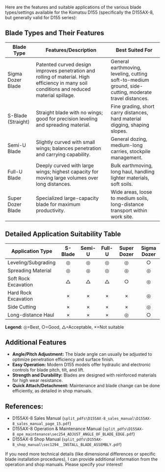 Here are the features and suitable applications of the various blade types/settings available for the Komatsu D155 (specifically the D155AX-8, but generally valid for D155 series):

## Blade Types and Their Features

| Blade Type         | Features/Description                                                                                   | Best Suited For                                                        |
|--------------------|------------------------------------------------------------------------------------------------------|------------------------------------------------------------------------|
| Sigma Dozer Blade  | Patented curved design improves penetration and rolling of material. High efficiency in many soil conditions and reduced material spillage. | General earthmoving, leveling, cutting soft-to-medium ground, side-cutting, moderate travel distances. |
| S-Blade (Straight) | Straight blade with no wings; good for precision leveling and spreading material.                     | Fine grading, short carry distances, hard material digging, shaping slopes. |
| Semi-U Blade       | Slightly curved with small wings; balances penetration and carrying capability.                       | General dozing, medium-long carries, stockpile management.             |
| Full-U Blade       | Deeply curved with large wings; highest capacity for moving large volumes over long distances.         | Bulk earthmoving, long haul, handling lighter materials, soft soils.   |
| Super Dozer Blade  | Specialized large-capacity blade for maximum productivity.                                            | Wide areas, loose to medium soils, long-distance transport within work site. |

## Detailed Application Suitability Table

| Application Type       | S-Blade | Semi-U | Full-U | Super Dozer | Sigma Dozer |
|-----------------------|:-------:|:------:|:------:|:-----------:|:-----------:|
| Leveling/Subgrading   |   ◎     |   ◎    |   ◎    |     ◎       |     ○       |
| Spreading Material    |   ◎     |   ◎    |   ◎    |     ◎       |     ◎       |
| Soft Rock Excavation  |   △     |   △    |   △    |     ○       |     ◎       |
| Hard Rock Excavation  |   ×     |   ×    |   ×    |     ×       |     ◎       |
| Side Cutting          |   ×     |   ×    |   ×    |     ×       |     ◎       |
| Long-distance Haul    |   ×     |   ×    |   ×    |     ◎       |     ○       |

**Legend:** ◎=Best, ○=Good, △=Acceptable, ×=Not suitable

## Additional Features

- **Angle/Pitch Adjustment:** The blade angle can usually be adjusted to optimize penetration efficiency and surface finish.
- **Easy Operation:** Modern D155 models offer hydraulic and electronic controls for blade pitch, tilt, and lift.
- **Strength and Durability:** Blades are designed with reinforced materials for high wear resistance.
- **Quick Attach/Detachment:** Maintenance and blade change can be done efficiently, as detailed in shop manuals.

## References:

- D155AX-8 Sales Manual (`split_pdfs\D155AX-8_sales_manual\D155AX-8_sales_manual_page_15.pdf`)
- D155AX-8 Operation & Maintenance Manual (`split_pdfs\D155AX-8_ope_maintenance\sec254_ADJUST_ANGLE_OF_BLADE_EDGE.pdf`)
- D155AX-8 Shop Manual (`split_pdfs\D155AX-8_shop_manual\sec1294__INSTALL_BLADE_ASSEMBLY.pdf`)

If you need more technical details (like dimensional differences or specific blade installation procedures), I can provide additional information from the operation and shop manuals. Please specify your interest!
